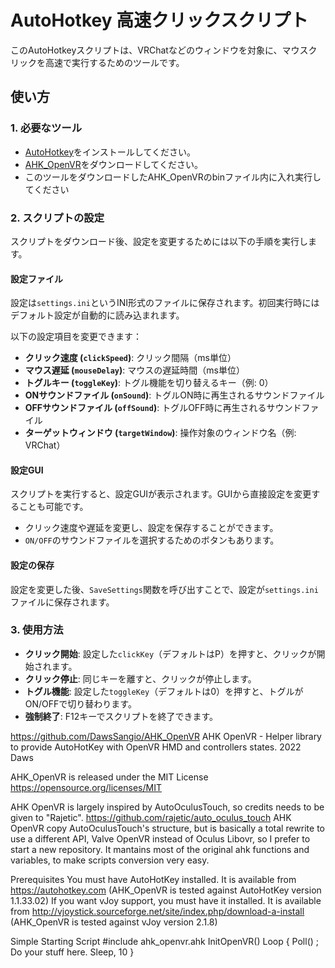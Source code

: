 # AutoHotkey 高速クリックスクリプト

このAutoHotkeyスクリプトは、VRChatなどのウィンドウを対象に、マウスクリックを高速で実行するためのツールです。

## 使い方

### 1. 必要なツール
- [AutoHotkey](https://www.autohotkey.com/)をインストールしてください。
- [AHK_OpenVR](https://github.com/DawsSangio/AHK_OpenVR)をダウンロードしてください。
- このツールをダウンロードしたAHK_OpenVRのbinファイル内に入れ実行してください

### 2. スクリプトの設定

スクリプトをダウンロード後、設定を変更するためには以下の手順を実行します。

#### 設定ファイル
設定は`settings.ini`というINI形式のファイルに保存されます。初回実行時にはデフォルト設定が自動的に読み込まれます。

以下の設定項目を変更できます：

- **クリック速度 (`clickSpeed`)**: クリック間隔（ms単位）
- **マウス遅延 (`mouseDelay`)**: マウスの遅延時間（ms単位）
- **トグルキー (`toggleKey`)**: トグル機能を切り替えるキー（例: 0）
- **ONサウンドファイル (`onSound`)**: トグルON時に再生されるサウンドファイル
- **OFFサウンドファイル (`offSound`)**: トグルOFF時に再生されるサウンドファイル
- **ターゲットウィンドウ (`targetWindow`)**: 操作対象のウィンドウ名（例: VRChat）

#### 設定GUI
スクリプトを実行すると、設定GUIが表示されます。GUIから直接設定を変更することも可能です。

- クリック速度や遅延を変更し、設定を保存することができます。
- `ON/OFF`のサウンドファイルを選択するためのボタンもあります。

#### 設定の保存
設定を変更した後、`SaveSettings`関数を呼び出すことで、設定が`settings.ini`ファイルに保存されます。

### 3. 使用方法

- **クリック開始**: 設定した`clickKey`（デフォルトはP）を押すと、クリックが開始されます。
- **クリック停止**: 同じキーを離すと、クリックが停止します。
- **トグル機能**: 設定した`toggleKey`（デフォルトは0）を押すと、トグルがON/OFFで切り替わります。
- **強制終了**: F12キーでスクリプトを終了できます。

https://github.com/DawsSangio/AHK_OpenVR
AHK OpenVR - Helper library to provide AutoHotKey with OpenVR HMD and controllers states.
2022 Daws

AHK_OpenVR is released under the MIT License  
https://opensource.org/licenses/MIT

AHK OpenVR is largely inspired by AutoOculusTouch, so credits needs to be given to "Rajetic".
https://github.com/rajetic/auto_oculus_touch
AHK OpenVR copy AutoOculusTouch's structure, but is basically a total rewrite to use a different API, Valve OpenVR instead of Oculus Libovr, so I prefer to start a new repository.
It mantains most of the original ahk functions and variables, to make scripts conversion very easy.

Prerequisites
You must have AutoHotKey installed. It is available from https://autohotkey.com
(AHK_OpenVR is tested against AutoHotKey version 1.1.33.02)
If you want vJoy support, you must have it installed. It is available from http://vjoystick.sourceforge.net/site/index.php/download-a-install
(AHK_OpenVR is tested against vJoy version 2.1.8)


Simple Starting Script
	#include ahk_openvr.ahk
	InitOpenVR()
	Loop {
		Poll()
		; Do your stuff here.
		Sleep, 10
	}
